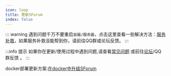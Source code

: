 ```yaml
---
icon: loop
title: 更新SForum
index: false
---
```

::: warning
遇到问题千万不要重启`容器/服务器`，点击这里查看一些解决方法：[服务补救](/use/help.html#更新报错)，如果服务补救没能帮到你，请前往QQ群或论坛反馈。
:::

:::info 提示
如果你在更新/使用过程中遇到问题,请查看[常见问题](/use/help.html) 或前往[论坛](https://www.runpod.cn/topic/create?basis[tag]=10)/QQ群反馈 。
:::

docker部署更新方案:[在docker中升级SForum](/use/docker/update-docker.html)